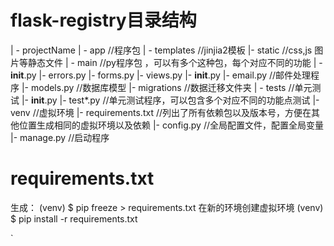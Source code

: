 # flask-registry目录结构

| - projectName
		| - app  //程序包
			| - templates //jinjia2模板
			|- static //css,js 图片等静态文件
			| - main  //py程序包 ，可以有多个这种包，每个对应不同的功能
				| - __init__.py
				|- errors.py
				|- forms.py
				|- views.py
			|- __init__.py
			|- email.py //邮件处理程序
			|- models.py //数据库模型
		|- migrations //数据迁移文件夹
		| - tests  //单元测试
			|- __init__.py
			|- test*.py //单元测试程序，可以包含多个对应不同的功能点测试
		|- venv  //虚拟环境
		|- requirements.txt //列出了所有依赖包以及版本号，方便在其他位置生成相同的虚拟环境以及依赖
		|- config.py //全局配置文件，配置全局变量
		|- manage.py //启动程序


# requirements.txt
生成：
(venv) $ pip freeze > requirements.txt
在新的环境创建虚拟环境
(venv) $ pip install -r requirements.txt



`
